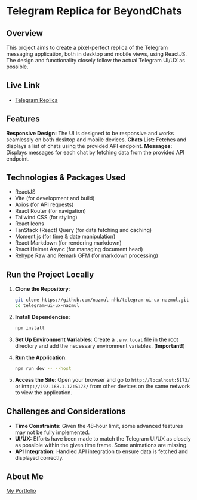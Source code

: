 # Telegram Replica for BeyondChats

## Overview

This project aims to create a pixel-perfect replica of the Telegram messaging application, both in desktop and mobile views, using ReactJS. The design and functionality closely follow the actual Telegram UI/UX as possible.

## Live Link

- [Telegram Replica](https://telegram-replica-nazmul.vercel.app)

## Features

**Responsive Design:** The UI is designed to be responsive and works seamlessly on both desktop and mobile devices.
**Chats List:** Fetches and displays a list of chats using the provided API endpoint.
**Messages:** Displays messages for each chat by fetching data from the provided API endpoint.

## Technologies & Packages Used

- ReactJS
- Vite (for development and build)
- Axios (for API requests)
- React Router (for navigation)
- Tailwind CSS (for styling)
- React Icons
- TanStack (React) Query (for data fetching and caching)
- Moment.js (for time & date manipulation)
- React Markdown (for rendering markdown)
- React Helmet Async (for managing document head)
- Rehype Raw and Remark GFM (for markdown processing)

## Run the Project Locally

1. **Clone the Repository**:

    ```sh
    git clone https://github.com/nazmul-nhb/telegram-ui-ux-nazmul.git
    cd telegram-ui-ux-nazmul
    ```

2. **Install Dependencies**:

    ```sh
    npm install
    ```

3. **Set Up Environment Variables**: Create a `.env.local` file in the root directory and add the necessary environment variables. (**Important!**)

4. **Run the Application**:

    ```sh
    npm run dev -- --host
    ```

5. **Access the Site**: Open your browser and go to `http://localhost:5173/` or `http://192.168.1.12:5173/` from other devices on the same network to view the application.

## Challenges and Considerations

- **Time Constraints:** Given the 48-hour limit, some advanced features may not be fully implemented.
- **UI/UX:** Efforts have been made to match the Telegram UI/UX as closely as possible within the given time frame. Some animations are missing.
- **API Integration:** Handled API integration to ensure data is fetched and displayed correctly.

## About Me

[My Portfolio](https://nazmul-nhb.vercel.app/)
